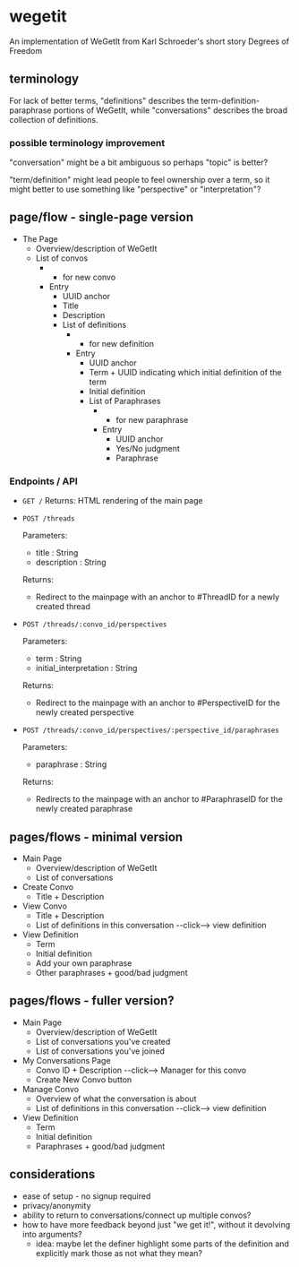 # wegetit

An implementation of WeGetIt from Karl Schroeder's short story Degrees of Freedom

## terminology

For lack of better terms, "definitions" describes the term-definition-paraphrase portions of WeGetIt, while "conversations" describes the broad collection of definitions.

### possible terminology improvement

"conversation" might be a bit ambiguous so perhaps "topic" is better?

"term/definition" might lead people to feel ownership over a term, so it might
better to use something like "perspective" or "interpretation"?

## page/flow - single-page version

- The Page
  - Overview/description of WeGetIt
  - List of convos
    - - for new convo
    - Entry
      - UUID anchor
      - Title
      - Description
      - List of definitions
        - - for new definition
        - Entry
          - UUID anchor
          - Term + UUID indicating which initial definition of the term
          - Initial definition
          - List of Paraphrases
            - - for new paraphrase
            - Entry
              - UUID anchor
              - Yes/No judgment
              - Paraphrase

### Endpoints / API

- `GET /`
  Returns:
  HTML rendering of the main page

- `POST /threads`

  Parameters:

  - title : String
  - description : String

  Returns:

  - Redirect to the mainpage with an anchor to #ThreadID for a newly
    created thread

- `POST /threads/:convo_id/perspectives`

  Parameters:

  - term : String
  - initial_interpretation : String

  Returns:

  - Redirect to the mainpage with an anchor to #PerspectiveID for the newly
    created perspective

- `POST /threads/:convo_id/perspectives/:perspective_id/paraphrases`

  Parameters:

  - paraphrase : String

  Returns:

  - Redirects to the mainpage with an anchor to #ParaphraseID for the newly
    created paraphrase

## pages/flows - minimal version

- Main Page
  - Overview/description of WeGetIt
  - List of conversations
- Create Convo
  - Title + Description
- View Convo
  - Title + Description
  - List of definitions in this conversation --click--> view definition
- View Definition
  - Term
  - Initial definition
  - Add your own paraphrase
  - Other paraphrases + good/bad judgment

## pages/flows - fuller version?

- Main Page
  - Overview/description of WeGetIt
  - List of conversations you've created
  - List of conversations you've joined
- My Conversations Page
  - Convo ID + Description --click--> Manager for this convo
  - Create New Convo button
- Manage Convo
  - Overview of what the conversation is about
  - List of definitions in this conversation --click--> view definition
- View Definition
  - Term
  - Initial definition
  - Paraphrases + good/bad judgment

## considerations

- ease of setup - no signup required
- privacy/anonymity
- ability to return to conversations/connect up multiple convos?
- how to have more feedback beyond just "we get it!", without it devolving into arguments?
  - idea: maybe let the definer highlight some parts of the definition and explicitly mark those as not what they mean?
